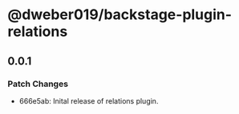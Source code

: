 # @dweber019/backstage-plugin-relations

## 0.0.1

### Patch Changes

- 666e5ab: Inital release of relations plugin.
